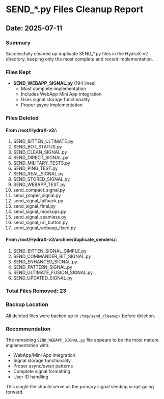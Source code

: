 # SEND_*.py Files Cleanup Report

## Date: 2025-07-11

### Summary
Successfully cleaned up duplicate SEND_*.py files in the HydraX-v2 directory, keeping only the most complete and recent implementation.

### Files Kept
- **SEND_WEBAPP_SIGNAL.py** (194 lines)
  - Most complete implementation
  - Includes WebApp Mini App integration
  - Uses signal storage functionality
  - Proper async implementation

### Files Deleted

#### From /root/HydraX-v2/:
1. SEND_BITTEN_ULTIMATE.py
2. SEND_BOT_STATUS.py
3. SEND_CLEAN_SIGNAL.py
4. SEND_DIRECT_SIGNAL.py
5. SEND_MILITARY_TESTS.py
6. SEND_PING_TEST.py
7. SEND_REAL_SIGNAL.py
8. SEND_STORED_SIGNAL.py
9. SEND_WEBAPP_TEST.py
10. send_compact_signal.py
11. send_proper_signal.py
12. send_signal_fallback.py
13. send_signal_final.py
14. send_signal_mockups.py
15. send_signal_seamless.py
16. send_signal_url_button.py
17. send_signal_webapp_fixed.py

#### From /root/HydraX-v2/archive/duplicate_senders/:
1. SEND_BITTEN_SIGNAL_SIMPLE.py
2. SEND_COMMANDER_BIT_SIGNAL.py
3. SEND_ENHANCED_SIGNAL.py
4. SEND_PATTERN_SIGNAL.py
5. SEND_ULTIMATE_FUSION_SIGNAL.py
6. SEND_UPDATED_SIGNAL.py

### Total Files Removed: 23

### Backup Location
All deleted files were backed up to `/tmp/send_cleanup/` before deletion.

### Recommendation
The remaining `SEND_WEBAPP_SIGNAL.py` file appears to be the most mature implementation with:
- WebApp/Mini App integration
- Signal storage functionality
- Proper async/await patterns
- Complete signal formatting
- User ID handling

This single file should serve as the primary signal sending script going forward.
